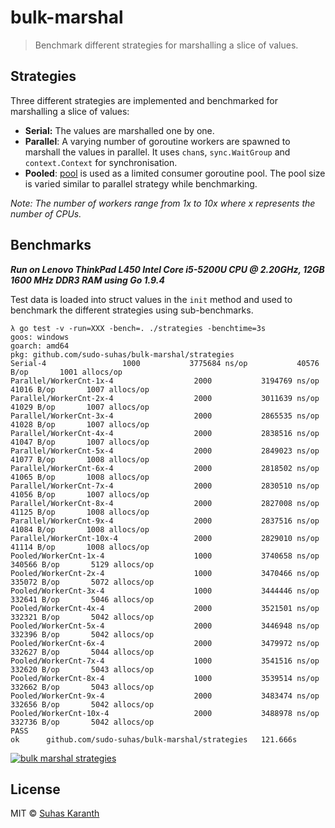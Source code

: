 # bulk-marshal

> Benchmark different strategies for marshalling a slice of values.

## Strategies

Three different strategies are implemented and benchmarked for marshalling a
slice of values:

* **Serial:** The values are marshalled one by one.
* **Parallel**: A varying number of goroutine workers are spawned to marshall
  the values in parallel. It uses `chan`s, `sync.WaitGroup` and
  `context.Context` for synchronisation.
* **Pooled**: [pool][go-playground-pool] is used as a limited consumer goroutine
  pool. The pool size is varied similar to parallel strategy while benchmarking.

_Note: The number of workers range from 1x to 10x where x represents the
number of CPUs._

## Benchmarks

_**Run on Lenovo ThinkPad L450 Intel Core i5-5200U CPU @ 2.20GHz, 12GB 1600 MHz
DDR3 RAM using Go 1.9.4**_

Test data is loaded into struct values in the `init` method and used to
benchmark the different strategies using sub-benchmarks.

```
λ go test -v -run=XXX -bench=. ./strategies -benchtime=3s
goos: windows
goarch: amd64
pkg: github.com/sudo-suhas/bulk-marshal/strategies
Serial-4                 1000           3775684 ns/op           40576 B/op       1001 allocs/op
Parallel/WorkerCnt-1x-4                  2000           3194769 ns/op           41016 B/op       1007 allocs/op
Parallel/WorkerCnt-2x-4                  2000           3011639 ns/op           41029 B/op       1007 allocs/op
Parallel/WorkerCnt-3x-4                  2000           2865535 ns/op           41028 B/op       1007 allocs/op
Parallel/WorkerCnt-4x-4                  2000           2838516 ns/op           41047 B/op       1007 allocs/op
Parallel/WorkerCnt-5x-4                  2000           2849023 ns/op           41077 B/op       1008 allocs/op
Parallel/WorkerCnt-6x-4                  2000           2818502 ns/op           41065 B/op       1008 allocs/op
Parallel/WorkerCnt-7x-4                  2000           2830510 ns/op           41056 B/op       1007 allocs/op
Parallel/WorkerCnt-8x-4                  2000           2827008 ns/op           41125 B/op       1008 allocs/op
Parallel/WorkerCnt-9x-4                  2000           2837516 ns/op           41084 B/op       1008 allocs/op
Parallel/WorkerCnt-10x-4                 2000           2829010 ns/op           41114 B/op       1008 allocs/op
Pooled/WorkerCnt-1x-4                    1000           3740658 ns/op          340566 B/op       5129 allocs/op
Pooled/WorkerCnt-2x-4                    1000           3470466 ns/op          335072 B/op       5072 allocs/op
Pooled/WorkerCnt-3x-4                    1000           3444446 ns/op          332641 B/op       5046 allocs/op
Pooled/WorkerCnt-4x-4                    2000           3521501 ns/op          332321 B/op       5042 allocs/op
Pooled/WorkerCnt-5x-4                    2000           3446948 ns/op          332396 B/op       5042 allocs/op
Pooled/WorkerCnt-6x-4                    2000           3479972 ns/op          332627 B/op       5044 allocs/op
Pooled/WorkerCnt-7x-4                    1000           3541516 ns/op          332620 B/op       5043 allocs/op
Pooled/WorkerCnt-8x-4                    1000           3539514 ns/op          332662 B/op       5043 allocs/op
Pooled/WorkerCnt-9x-4                    2000           3483474 ns/op          332656 B/op       5042 allocs/op
Pooled/WorkerCnt-10x-4                   2000           3488978 ns/op          332736 B/op       5042 allocs/op
PASS
ok      github.com/sudo-suhas/bulk-marshal/strategies   121.666s
```

[![bulk marshal strategies][bulk-marshal-chart-image]][bulk-marshal-sheets]

## License

MIT © [Suhas Karanth][sudo-suhas]

[go-playground-pool]: https://github.com/go-playground/pool
[bulk-marshal-chart-image]: https://docs.google.com/spreadsheets/u/2/d/e/2PACX-1vTEXgwlGFETY60W_eREUjgOJXCeh4p4QG2OevZc9khJX8d_Q6eqeCEPW10Hffayut4iju0I1NjPYG_o/pubchart?oid=1852352816&amp;format=image
[bulk-marshal-sheets]: https://docs.google.com/spreadsheets/d/1ApBCF3vOIvoAMT-0U4BawYNJWgyLGZ8KhUjGGBDWS7g/edit?usp=sharing
[sudo-suhas]: https://github.com/sudo-suhas
